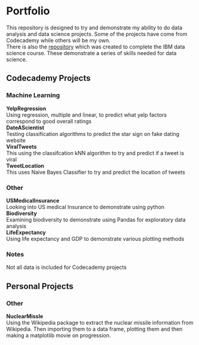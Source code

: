 # Portfolio

This repository is designed to try and demonstrate my ability to do data analysis and data science projects. Some of the projects have come from Codecademy while others will be my own.       
There is also the [repository](https://github.com/AndrewJGroves/IBMCaptoneProject) which was created to complete the IBM data science course. These demonstrate a series of skills needed for data science.

## Codecademy Projects
### Machine Learning    
**YelpRegression**           
Using regression, multiple and linear, to predict what yelp factors correspond to good overall ratings             
**DateAScientist**                 
Testing classification algorithms to predict the star sign on fake dating website    
**ViralTweets**      
This using the classifcation kNN algorithm to try and predict if a tweet is viral       
**TweetLocation**       
This uses Naive Bayes Classifier to try and predict the location of tweets

### Other
**USMedicalInsurance**                 
Looking into US medical Insurance to demonstrate using python            
**Biodiversity**          
Examining biodiversity to demonstrate using Pandas for exploratory data analysis            
**LifeExpectancy**          
Using life expectancy and GDP to demonstrate various plotting methods            

### Notes
Not all data is included for Codecademy projects
## Personal Projects
### Other
**NuclearMissle**       
Using the Wikipedia package to extract the nuclear missile information from Wikipedia. Then importing them to a data frame, plotting them and then making a matplotlib movie on progression.       
   
